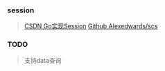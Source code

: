 <!-- 简单的session处理机制 -->

### session

>[CSDN Go实现Session](http://blog.csdn.net/lzy_zhi_yuan/article/details/73127601)
>[Github Alexedwards/scs](https://github.com/alexedwards/scs)

### TODO
>支持data查询

